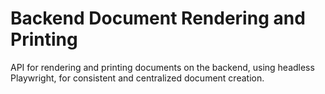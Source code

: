 # Backend Document Rendering and Printing

API for rendering and printing documents on the backend, using headless
Playwright, for consistent and centralized document creation.
